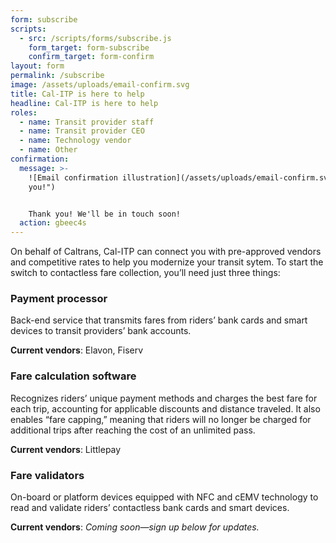 ```yaml
---
form: subscribe
scripts:
  - src: /scripts/forms/subscribe.js
    form_target: form-subscribe
    confirm_target: form-confirm
layout: form
permalink: /subscribe
image: /assets/uploads/email-confirm.svg
title: Cal-ITP is here to help
headline: Cal-ITP is here to help
roles:
  - name: Transit provider staff
  - name: Transit provider CEO
  - name: Technology vendor
  - name: Other
confirmation:
  message: >-
    ![Email confirmation illustration](/assets/uploads/email-confirm.svg "Thank
    you!")


    Thank you! We'll be in touch soon!
  action: gbeec4s
---
```

On behalf of Caltrans, Cal-ITP can connect you with pre-approved vendors and competitive rates to help you modernize your transit sytem. To start the switch to contactless fare collection, you’ll need just three things:


### Payment processor
Back-end service that transmits fares from riders’ bank cards and smart devices to transit providers’ bank accounts.

**Current vendors**: Elavon, Fiserv

### Fare calculation software
Recognizes riders’ unique payment methods and charges the best fare for each trip, accounting for applicable discounts and distance traveled. It also enables “fare capping,” meaning that riders will no longer be charged for additional trips after reaching the cost of an unlimited pass.

**Current vendors**: Littlepay


### Fare validators
On-board or platform devices equipped with NFC and cEMV technology to read and validate riders’ contactless bank cards and smart devices.

**Current vendors**: *Coming soon—sign up below for updates.*
